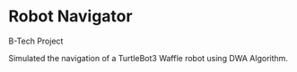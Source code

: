 # Robot Navigator

B-Tech Project

Simulated the navigation of a TurtleBot3 Waffle robot using DWA Algorithm.
